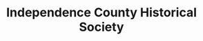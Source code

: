 ---
layout: repo
title: "Independence County Historical Society"
id: 1060
permalink: repos/1060/
---